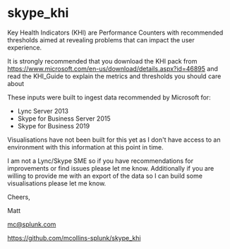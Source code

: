 # skype_khi
Key Health Indicators (KHI) are Performance Counters with recommended thresholds aimed at revealing problems that can impact the user experience.

It is strongly recommended that you download the KHI pack from https://www.microsoft.com/en-us/download/details.aspx?id=46895 and read the KHI_Guide to explain the metrics and thresholds you should care about

These inputs were built to ingest data recommended by Microsoft for:
- Lync Server 2013
- Skype for Business Server 2015 
- Skype for Business 2019

Visualisations have not been built for this yet as I don't have access to an environment with this information at this point in time.

I am not a Lync/Skype SME so if you have recommendations for improvements or find issues please let me know. Additionally if you are willing to provide me with an export of the data so I can build some visualisations please let me know.

Cheers,

Matt

mc@splunk.com

https://github.com/mcollins-splunk/skype_khi
